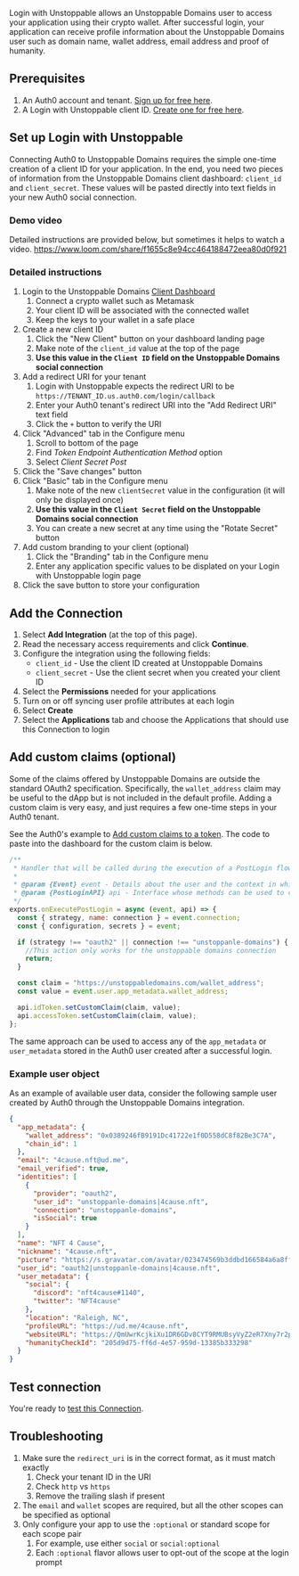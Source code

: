 Login with Unstoppable allows an Unstoppable Domains user to access your application using their crypto wallet. After successful login, your application can receive profile information about the Unstoppable Domains user such as domain name, wallet address, email address and proof of humanity.

## Prerequisites

1. An Auth0 account and tenant. [Sign up for free here](https://auth0.com/signup).
2. A Login with Unstoppable client ID. [Create one for free here](https://dashboard.auth.unstoppabledomains.com/).

## Set up Login with Unstoppable

Connecting Auth0 to Unstoppable Domains requires the simple one-time creation of a client ID for your application. In the end, you need two pieces of information from the Unstoppable Domains client dashboard: `client_id` and `client_secret`. These values will be pasted directly into text fields in your new Auth0 social connection.

### Demo video

Detailed instructions are provided below, but sometimes it helps to watch a video. https://www.loom.com/share/f1655c8e94cc464188472eea80d0f921

### Detailed instructions

1. Login to the Unstoppable Domains [Client Dashboard](https://dashboard.auth.unstoppabledomains.com/)
   1. Connect a crypto wallet such as Metamask
   1. Your client ID will be associated with the connected wallet
   1. Keep the keys to your wallet in a safe place
1. Create a new client ID
   1. Click the "New Client" button on your dashboard landing page
   1. Make note of the `client_id` value at the top of the page
   1. **Use this value in the `Client ID` field on the Unstoppable Domains social connection**
1. Add a redirect URI for your tenant
   1. Login with Unstoppable expects the redirect URI to be `https://TENANT_ID.us.auth0.com/login/callback`
   1. Enter your Auth0 tenant's redirect URI into the "Add Redirect URI" text field
   1. Click the `+` button to verify the URI
1. Click "Advanced" tab in the Configure menu
   1. Scroll to bottom of the page
   1. Find *Token Endpoint Authentication Method* option
   1. Select *Client Secret Post*
1. Click the "Save changes" button
1. Click "Basic" tab in the Configure menu
   1. Make note of the new `clientSecret` value in the configuration (it will only be displayed once)
   1. **Use this value in the `Client Secret` field on the Unstoppable Domains social connection**
   1. You can create a new secret at any time using the "Rotate Secret" button
1. Add custom branding to your client (optional)
   1. Click the "Branding" tab in the Configure menu
   1. Enter any application specific values to be displated on your Login with Unstoppable login page
1. Click the save button to store your configuration

## Add the Connection

1. Select **Add Integration** (at the top of this page).
1. Read the necessary access requirements and click **Continue**.
1. Configure the integration using the following fields:
   * `client_id` - Use the client ID created at Unstoppable Domains
   * `client_secret` - Use the client secret when you created your client ID
1. Select the **Permissions** needed for your applications
1. Turn on or off syncing user profile attributes at each login
1. Select **Create**
1. Select the **Applications** tab and choose the Applications that should use this Connection to login

## Add custom claims (optional)

Some of the claims offered by Unstoppable Domains are outside the standard OAuth2 specification. Specifically, the `wallet_address` claim may be useful to
the dApp but is not included in the default profile. Adding a custom claim is very easy, and just requires a few one-time steps in your Auth0 tenant.

See the Auth0's example to [Add custom claims to a token](https://auth0.com/docs/get-started/apis/scopes/sample-use-cases-scopes-and-claims#add-custom-claims-to-a-token). The
code to paste into the dashboard for the custom claim is below.

```js
/**
 * Handler that will be called during the execution of a PostLogin flow.
 *
 * @param {Event} event - Details about the user and the context in which they are logging in.
 * @param {PostLoginAPI} api - Interface whose methods can be used to change the behavior of the login.
 */
exports.onExecutePostLogin = async (event, api) => {
  const { strategy, name: connection } = event.connection;
  const { configuration, secrets } = event;

  if (strategy !== "oauth2" || connection !== "unstoppanle-domains") {
    //This action only works for the unstoppable domains connection
    return;
  }

  const claim = "https://unstoppabledomains.com/wallet_address";
  const value = event.user.app_metadata.wallet_address;

  api.idToken.setCustomClaim(claim, value);
  api.accessToken.setCustomClaim(claim, value);
};
```

The same approach can be used to access any of the `app_metadata` or `user_metadata` stored
in the Auth0 user created after a successful login.

### Example user object

As an example of available user data, consider the following sample user created by Auth0 through the Unstoppable Domains integration.

```json
{
  "app_metadata": {
    "wallet_address": "0x0389246fB9191Dc41722e1f0D558dC8f82Be3C7A",
    "chain_id": 1
  },
  "email": "4cause.nft@ud.me",
  "email_verified": true,
  "identities": [
    {
      "provider": "oauth2",
      "user_id": "unstoppanle-domains|4cause.nft",
      "connection": "unstoppanle-domains",
      "isSocial": true
    }
  ],
  "name": "NFT 4 Cause",
  "nickname": "4cause.nft",
  "picture": "https://s.gravatar.com/avatar/023474569b3ddbd166584a6a8ff68e1e?s=480&r=pg&d=https%3A%2F%2Fcdn.auth0.com%2Favatars%2Fn4.png",
  "user_id": "oauth2|unstoppanle-domains|4cause.nft",
  "user_metadata": {
    "social": {
      "discord": "nft4cause#1140",
      "twitter": "NFT4cause"
    },
    "location": "Raleigh, NC",
    "profileURL": "https://ud.me/4cause.nft",
    "websiteURL": "https://QmUwrKcjkiXu1DR6GDv8CYT9RMUBsyVyZ2eR7Xny7r2p47.ipfs.dweb.link",
    "humanityCheckId": "205d9d75-ff6d-4e57-959d-13385b333298"
  }
}
```

## Test connection

You're ready to [test this Connection](https://auth0.com/docs/authenticate/identity-providers/test-connections).

## Troubleshooting

1. Make sure the `redirect_uri` is in the correct format, as it must match exactly
   1. Check your tenant ID in the URI
   1. Check `http` vs `https`
   1. Remove the trailing slash if present
1. The `email` and `wallet` scopes are required, but all the other scopes can be specified as optional
1. Only configure your app to use the `:optional` or standard scope for each scope pair
   1. For example, use either `social` or `social:optional`
   1. Each `:optional` flavor allows user to opt-out of the scope at the login prompt
